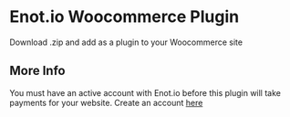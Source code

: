 # Enot.io Woocommerce Plugin

Download .zip and add as a plugin to your Woocommerce site


## More Info
You must have an active account with Enot.io before this plugin will take payments for your website. Create an account [here](https://enot.io/en)
